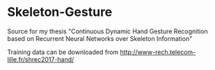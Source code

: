 # Skeleton-Gesture
Source for my thesis "Continuous Dynamic Hand Gesture Recognition based on Recurrent Neural Networks over Skeleton Information"

Training data can be downloaded from http://www-rech.telecom-lille.fr/shrec2017-hand/
